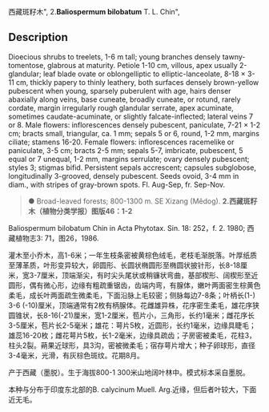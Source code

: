 西藏斑籽木",
2.**Baliospermum bilobatum** T. L. Chin",

## Description
Dioecious shrubs to treelets, 1-6 m tall; young branches densely tawny-tomentose, glabrous at maturity. Petiole 1-10 cm, villous, apex usually 2-glandular; leaf blade ovate or oblongelliptic to elliptic-lanceolate, 8-18 × 3-11 cm, thickly papery to thinly leathery, both surfaces densely brown-yellow pubescent when young, sparsely puberulent with age, hairs denser abaxially along veins, base cuneate, broadly cuneate, or rotund, rarely cordate, margin irregularly rough glandular serrate, apex acuminate, sometimes caudate-acuminate, or slightly falcate-inflected; lateral veins 7 or 8. Male flowers: inflorescences densely pubescent, paniculate, 7-21 × 1-2 cm; bracts small, triangular, ca. 1 mm; sepals 5 or 6, round, 1-2 mm, margins ciliate; stamens 16-20. Female flowers: inflorescences racemelike or paniculate, 3-5 cm; bracts 2-5 mm; sepals 5-7, imbricate, pubescent, 5 equal or 7 unequal, 1-2 mm, margins serrulate; ovary densely pubescent; styles 3; stigmas bifid. Persistent sepals accrescent; capsules subglobose, longitudinally 3-grooved, densely pubescent. Seeds ovoid, 3-4 mm in diam., with stripes of gray-brown spots. Fl. Aug-Sep, fr. Sep-Nov.

> ● Broad-leaved forests; 800-1300 m. SE Xizang (Mêdog).
**2.西藏斑籽木（植物分类学报）图版46：1-2**

Baliospermum bilobatum Chin in Acta Phytotax. Sin. 18: 252，f. 2. 1980; 西藏植物志3: 71，图26，1986.

灌木至小乔木，高1-6米；一年生枝条密被黄棕色绒毛，老枝毛渐脱落。叶厚纸质至薄革质，叶形变异较大，卵圆形、长圆状椭圆形至椭圆状披针形，长8-18厘米，宽3-7厘米，顶端渐尖，有时尖头尾状或稍镰状弯曲，基部楔形、阔楔形至近圆形，偶有微心形，边缘有粗疏重锯齿，齿端内弯，有腺体，嫩叶两面密生棕黄色柔毛，成长叶两面疏生微柔毛，下面沿脉上毛较密；侧脉每边7-8条；叶柄长(1-) 3-6 (-10)厘米，顶端通常有2枚有柄腺体。花雌雄异株，花序密生柔毛，雄花序狭圆锥状，长8-16(-21)厘米，宽1-2厘米，苞片小，三角形，长约1毫米；雌花序长3-5厘米，苞片长2-5毫米；雄花：萼片5枚，近圆形，长约1毫米，边缘具睫毛；雄蕊16-20枚；雌花萼片5枚，长1-2毫米，边缘具疏齿；子房密被柔毛，花柱3，柱头2裂。蒴果近球形，具3沟，密被微柔毛；宿存萼片增大；种子卵球形，直径3-4毫米，光滑，有灰棕色斑纹。花期8月。

产于西藏（墨脱）。生于海拔800-1 300米山地阔叶林中。模式标本采自墨脱。

本种与分布于印度东北部的B. calycinum Muell. Arg.近缘，但后者叶较大，下面近无毛。
